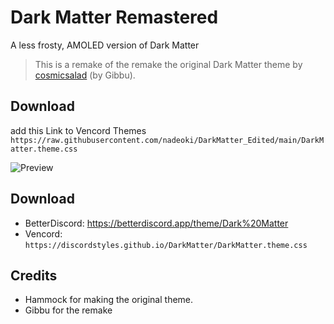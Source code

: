 # Dark Matter Remastered
A less frosty, AMOLED version of Dark Matter
> This is a remake of the remake the original Dark Matter theme by [cosmicsalad](https://github.com/DiscordStyles/DarkMatter) (by Gibbu).

## Download
add this Link to Vencord Themes ``https://raw.githubusercontent.com/nadeoki/DarkMatter_Edited/main/DarkMatter.theme.css``

![Preview](https://files.catbox.moe/j0cpwh.png)

## Download
- BetterDiscord: https://betterdiscord.app/theme/Dark%20Matter
- Vencord: `https://discordstyles.github.io/DarkMatter/DarkMatter.theme.css`

## Credits
* Hammock for making the original theme.
* Gibbu for the remake
